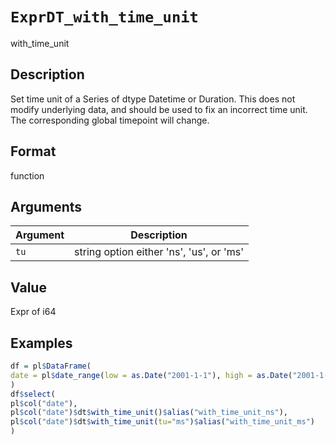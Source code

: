 # `ExprDT_with_time_unit`

with_time_unit


## Description

Set time unit of a Series of dtype Datetime or Duration.
 This does not modify underlying data, and should be used to fix an incorrect time unit.
 The corresponding global timepoint will change.


## Format

function


## Arguments

Argument      |Description
------------- |----------------
`tu`     |     string option either 'ns', 'us', or 'ms'


## Value

Expr of i64


## Examples

```r
df = pl$DataFrame(
date = pl$date_range(low = as.Date("2001-1-1"), high = as.Date("2001-1-3"), interval = "1d")
)
df$select(
pl$col("date"),
pl$col("date")$dt$with_time_unit()$alias("with_time_unit_ns"),
pl$col("date")$dt$with_time_unit(tu="ms")$alias("with_time_unit_ms")
)
```



